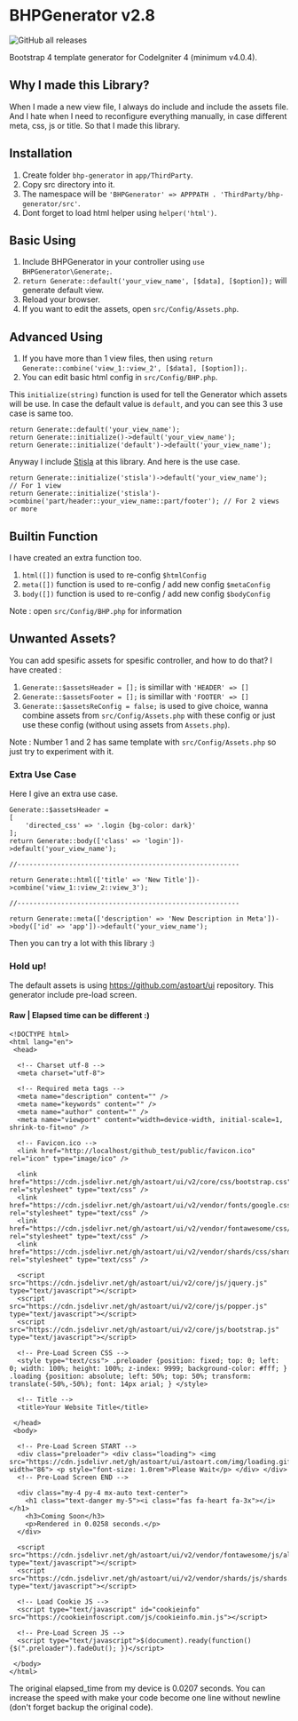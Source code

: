 # BHPGenerator v2.8
![GitHub all releases](https://img.shields.io/github/downloads/mjamilasfihani/BHPGenerator/total)

Bootstrap 4 template generator for CodeIgniter 4 (minimum v4.0.4).

## Why I made this Library?
When I made a new view file, I always do include and include the assets file. And I hate when I need to reconfigure everything manually, in case different meta, css, js or title. So that I made this library.

## Installation
  1. Create folder `bhp-generator` in `app/ThirdParty`.
  2. Copy src directory into it.
  3. The namespace will be `'BHPGenerator' => APPPATH . 'ThirdParty/bhp-generator/src'`.
  4. Dont forget to load html helper using `helper('html')`.

## Basic Using
  1. Include BHPGenerator in your controller using `use BHPGenerator\Generate;`.
  2. `return Generate::default('your_view_name', [$data], [$option]);` will generate default view.
  3. Reload your browser.
  4. If you want to edit the assets, open `src/Config/Assets.php`.

## Advanced Using
  1. If you have more than 1 view files, then using `return Generate::combine('view_1::view_2', [$data], [$option]);`.
  2. You can edit basic html config in `src/Config/BHP.php`.

This `initialize(string)` function is used for tell the Generator which assets will be use. In case the default value is `default`, and you can see this 3 use case is same too.

    return Generate::default('your_view_name');
    return Generate::initialize()->default('your_view_name');
    return Generate::initialize('default')->default('your_view_name');

Anyway I include <a href="https://getstisla.com" target="_blank">Stisla</a> at this library. And here is the use case.

	return Generate::initialize('stisla')->default('your_view_name');                           // For 1 view
	return Generate::initialize('stisla')->combine('part/header::your_view_name::part/footer'); // For 2 views or more

## Builtin Function
I have created an extra function too.
  1. `html([])` function is used to re-config `$htmlConfig`
  2. `meta([])` function is used to re-config / add new config `$metaConfig`
  3. `body([])` function is used to re-config / add new config `$bodyConfig`

Note : open `src/Config/BHP.php` for information

## Unwanted Assets?
You can add spesific assets for spesific controller, and how to do that?
I have created :
  1. `Generate::$assetsHeader = [];` is simillar with `'HEADER' => []`
  2. `Generate::$assetsFooter = [];` is simillar with `'FOOTER' => []`
  3. `Generate::$assetsReConfig = false;` is used to give choice, wanna combine assets from `src/Config/Assets.php` with these config or just use these config (without using assets from `Assets.php`).

Note : Number 1 and 2 has same template with `src/Config/Assets.php` so just try to experiment with it.

### Extra Use Case
Here I give an extra use case.

	Generate::$assetsHeader =
    [
        'directed_css' => '.login {bg-color: dark}'
    ];
    return Generate::body(['class' => 'login'])->default('your_view_name');

    //--------------------------------------------------------

    return Generate::html(['title' => 'New Title'])->combine('view_1::view_2::view_3');

    //--------------------------------------------------------

    return Generate::meta(['description' => 'New Description in Meta'])->body(['id' => 'app'])->default('your_view_name');

Then you can try a lot with this library :)

### Hold up!
The default assets is using https://github.com/astoart/ui repository. This generator include pre-load screen.

#### Raw | Elapsed time can be different :)
    <!DOCTYPE html>
    <html lang="en">
     <head>

      <!-- Charset utf-8 -->
      <meta charset="utf-8">

      <!-- Required meta tags -->
      <meta name="description" content="" />
      <meta name="keywords" content="" />
      <meta name="author" content="" />
      <meta name="viewport" content="width=device-width, initial-scale=1, shrink-to-fit=no" />

      <!-- Favicon.ico -->
      <link href="http://localhost/github_test/public/favicon.ico" rel="icon" type="image/ico" />

      <link href="https://cdn.jsdelivr.net/gh/astoart/ui/v2/core/css/bootstrap.css" rel="stylesheet" type="text/css" />
      <link href="https://cdn.jsdelivr.net/gh/astoart/ui/v2/vendor/fonts/google.css" rel="stylesheet" type="text/css" />
      <link href="https://cdn.jsdelivr.net/gh/astoart/ui/v2/vendor/fontawesome/css/all.css" rel="stylesheet" type="text/css" />
      <link href="https://cdn.jsdelivr.net/gh/astoart/ui/v2/vendor/shards/css/shards.css" rel="stylesheet" type="text/css" />

      <script src="https://cdn.jsdelivr.net/gh/astoart/ui/v2/core/js/jquery.js" type="text/javascript"></script>
      <script src="https://cdn.jsdelivr.net/gh/astoart/ui/v2/core/js/popper.js" type="text/javascript"></script>
      <script src="https://cdn.jsdelivr.net/gh/astoart/ui/v2/core/js/bootstrap.js" type="text/javascript"></script>

      <!-- Pre-Load Screen CSS -->
      <style type="text/css"> .preloader {position: fixed; top: 0; left: 0; width: 100%; height: 100%; z-index: 9999; background-color: #fff; } .loading {position: absolute; left: 50%; top: 50%; transform: translate(-50%,-50%); font: 14px arial; } </style>

      <!-- Title -->
      <title>Your Website Title</title>

     </head>
     <body>

      <!-- Pre-Load Screen START -->
      <div class="preloader"> <div class="loading"> <img src="https://cdn.jsdelivr.net/gh/astoart/ui/astoart.com/img/loading.gif" width="86"> <p style="font-size: 1.0rem">Please Wait</p> </div> </div>
      <!-- Pre-Load Screen END -->

      <div class="my-4 py-4 mx-auto text-center">
        <h1 class="text-danger my-5"><i class="fas fa-heart fa-3x"></i></h1>
        <h3>Coming Soon</h3>
        <p>Rendered in 0.0258 seconds.</p>
      </div>

      <script src="https://cdn.jsdelivr.net/gh/astoart/ui/v2/vendor/fontawesome/js/all.js" type="text/javascript"></script>
      <script src="https://cdn.jsdelivr.net/gh/astoart/ui/v2/vendor/shards/js/shards.js" type="text/javascript"></script>

      <!-- Load Cookie JS -->
      <script type="text/javascript" id="cookieinfo" src="https://cookieinfoscript.com/js/cookieinfo.min.js"></script>

      <!-- Pre-Load Screen JS -->
      <script type="text/javascript">$(document).ready(function(){$(".preloader").fadeOut(); })</script>

     </body>
    </html>

The original elapsed_time from my device is 0.0207 seconds. You can increase the speed with make your code become one line without newline (don't forget backup the original code).